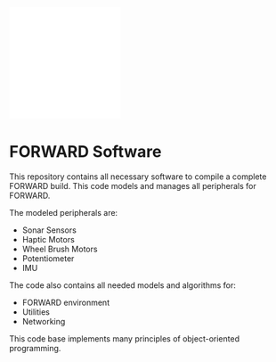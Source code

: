 <img src="https://raw.githubusercontent.com/FORWARD-Walker/website-fa24sp25g25/main/images/FORWARD_logo.png" alt="FORWARD Logo" width="200"/>

# FORWARD Software

This repository contains all necessary software to compile a complete FORWARD build. This code models and manages all peripherals for FORWARD.

The modeled peripherals are:
- Sonar Sensors  
- Haptic Motors  
- Wheel Brush Motors  
- Potentiometer  
- IMU  

The code also contains all needed models and algorithms for:
- FORWARD environment  
- Utilities  
- Networking  

This code base implements many principles of object-oriented programming.
